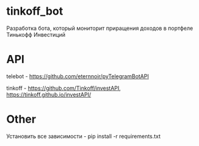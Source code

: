 # tinkoff_bot

Разработка бота, который мониторит приращения доходов в портфеле Тинькофф Инвестиций

# API

telebot - https://github.com/eternnoir/pyTelegramBotAPI

tinkoff - https://github.com/Tinkoff/investAPI, https://tinkoff.github.io/investAPI/

# Other

Установить все зависимости - pip install -r requirements.txt
